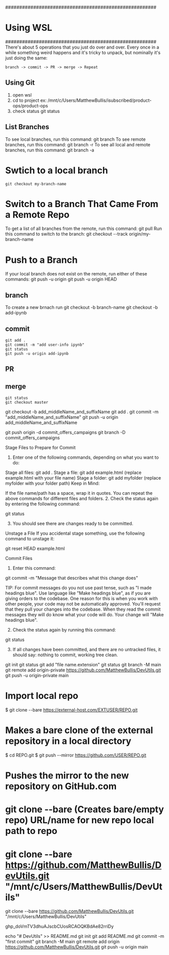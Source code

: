 ######################################################
# Using WSL
######################################################
There's about 5 operations that you just do over and over. Every once in a while something weird happens and it's tricky to unpack, but nominally it's just doing the same:

    branch -> commit -> PR -> merge -> Repeat

## Using Git
1. open wsl
2. cd to project ex: /mnt/c/Users/MatthewBullis/isubscribed/product-ops/product-ops
3. check status
    git status

## List Branches
To see local branches, run this command:
    git branch
To see remote branches, run this command:
    git branch -r
To see all local and remote branches, run this command:
    git branch -a

# Swtich to a local branch 
    git checkout my-branch-name

# Switch to a Branch That Came From a Remote Repo
To get a list of all branches from the remote, run this command:
    git pull
Run this command to switch to the branch:
    git checkout --track origin/my-branch-name

# Push to a Branch
If your local branch does not exist on the remote, run either of these commands:
    git push -u origin
    git push -u origin HEAD

## branch
To create a new brnach run git checkout -b branch-name
    git checkout -b add-ipynb

## commit
    git add .
    git commit -m "add user-info ipynb"
    git status
    git push -u origin add-ipynb
## PR

## merge
    git status
    git checkout master

git checkout -b add_middleName_and_suffixName
git add . 
git commit -m "add_middleName_and_suffixName"
git push -u origin add_middleName_and_suffixName

git push origin -d commit_offers_campaigns
git branch -D commit_offers_campaigns

Stage Files to Prepare for Commit
1. Enter one of the following commands, depending on what you want to do:

Stage all files: git add .
Stage a file: git add example.html (replace example.html with your file name)
Stage a folder: git add myfolder (replace myfolder with your folder path)
Keep in Mind:

If the file name/path has a space, wrap it in quotes.
You can repeat the above commands for different files and folders.
2. Check the status again by entering the following command:

git status

3. You should see there are changes ready to be committed.

Unstage a File
If you accidental stage something, use the following command to unstage it:

git reset HEAD example.html

Commit Files
1. Enter this command:

git commit -m "Message that describes what this change does"

TIP: For commit messages do you not use past tense, such as "I made headings blue". Use language like "Make headings blue", as if you are giving orders to the codebase. One reason for this is when you work with other people, your code may not be automatically approved. You'll request that they pull your changes into the codebase. When they read the commit messages they will do know what your code will do. Your change will "Make headings blue".

2. Check the status again by running this command:

git status

3. If all changes have been committed, and there are no untracked files, it should say: nothing to commit, working tree clean.


git init
git status
git add "file name.extension"
git status
git branch -M main
git remote add origin-private https://github.com/MatthewBullis/DevUtils.git
git push -u origin-private main



# Import local repo

$ git clone --bare https://external-host.com/EXTUSER/REPO.git
# Makes a bare clone of the external repository in a local directory

$ cd REPO.git
$ git push --mirror https://github.com/USER/REPO.git
# Pushes the mirror to the new repository on GitHub.com


# git clone --bare (Creates bare/empty repo) URL/name for new repo                          local path to repo
# git clone --bare                           https://github.com/MatthewBullis/DevUtils.git "/mnt/c/Users/MatthewBullis/DevUtils"

git clone --bare https://github.com/MatthewBullis/DevUtils.git "/mnt/c/Users/MatthewBullis/DevUtils"

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

echo "# DevUtils" >> README.md
git init
git add README.md
git commit -m "first commit"
git branch -M main
git remote add origin https://github.com/MatthewBullis/DevUtils.git
git push -u origin main